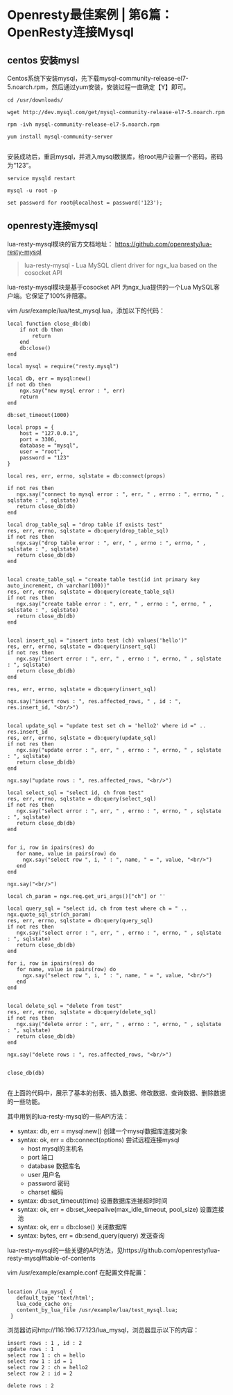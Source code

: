 # Openresty最佳案例 | 第6篇：OpenResty连接Mysql

## centos 安装mysl
 
Centos系统下安装mysql，先下载mysql-community-release-el7-5.noarch.rpm，然后通过yum安装，安装过程一直确定【Y】即可。

```
cd /usr/downloads/

wget http://dev.mysql.com/get/mysql-community-release-el7-5.noarch.rpm

rpm -ivh mysql-community-release-el7-5.noarch.rpm

yum install mysql-community-server


```

安装成功后，重启mysql，并进入mysql数据库，给root用户设置一个密码，密码为“123”。

```
service mysqld restart

mysql -u root -p

set password for root@localhost = password('123'); 

```

## openresty连接mysql

lua-resty-mysql模块的官方文档地址： https://github.com/openresty/lua-resty-mysql

> lua-resty-mysql - Lua MySQL client driver for ngx_lua based on the cosocket API 
> 


lua-resty-mysql模块是基于cosocket API 为ngx_lua提供的一个Lua MySQL客户端。它保证了100%非阻塞。



vim /usr/example/lua/test_mysql.lua，添加以下的代码：

```
local function close_db(db)  
    if not db then  
        return  
    end  
    db:close()  
end  
  
local mysql = require("resty.mysql")  
 
local db, err = mysql:new()  
if not db then  
    ngx.say("new mysql error : ", err)  
    return  
end  

db:set_timeout(1000)  
  
local props = {  
    host = "127.0.0.1",  
    port = 3306,  
    database = "mysql",  
    user = "root",  
    password = "123"  
}  
  
local res, err, errno, sqlstate = db:connect(props)  
  
if not res then  
   ngx.say("connect to mysql error : ", err, " , errno : ", errno, " , sqlstate : ", sqlstate)  
   return close_db(db)  
end  
 
local drop_table_sql = "drop table if exists test"  
res, err, errno, sqlstate = db:query(drop_table_sql)  
if not res then  
   ngx.say("drop table error : ", err, " , errno : ", errno, " , sqlstate : ", sqlstate)  
   return close_db(db)  
end  
  

local create_table_sql = "create table test(id int primary key auto_increment, ch varchar(100))"  
res, err, errno, sqlstate = db:query(create_table_sql)  
if not res then  
   ngx.say("create table error : ", err, " , errno : ", errno, " , sqlstate : ", sqlstate)  
   return close_db(db)  
end  
  

local insert_sql = "insert into test (ch) values('hello')"  
res, err, errno, sqlstate = db:query(insert_sql)  
if not res then  
   ngx.say("insert error : ", err, " , errno : ", errno, " , sqlstate : ", sqlstate)  
   return close_db(db)  
end  
  
res, err, errno, sqlstate = db:query(insert_sql)  
  
ngx.say("insert rows : ", res.affected_rows, " , id : ", res.insert_id, "<br/>")  
  
 
local update_sql = "update test set ch = 'hello2' where id =" .. res.insert_id  
res, err, errno, sqlstate = db:query(update_sql)  
if not res then  
   ngx.say("update error : ", err, " , errno : ", errno, " , sqlstate : ", sqlstate)  
   return close_db(db)  
end  
  
ngx.say("update rows : ", res.affected_rows, "<br/>")  
  
local select_sql = "select id, ch from test"  
res, err, errno, sqlstate = db:query(select_sql)  
if not res then  
   ngx.say("select error : ", err, " , errno : ", errno, " , sqlstate : ", sqlstate)  
   return close_db(db)  
end  
  
  
for i, row in ipairs(res) do  
   for name, value in pairs(row) do  
     ngx.say("select row ", i, " : ", name, " = ", value, "<br/>")  
   end  
end  
  
ngx.say("<br/>")  
  
local ch_param = ngx.req.get_uri_args()["ch"] or ''  
 
local query_sql = "select id, ch from test where ch = " .. ngx.quote_sql_str(ch_param)  
res, err, errno, sqlstate = db:query(query_sql)  
if not res then  
   ngx.say("select error : ", err, " , errno : ", errno, " , sqlstate : ", sqlstate)  
   return close_db(db)  
end  
  
for i, row in ipairs(res) do  
   for name, value in pairs(row) do  
     ngx.say("select row ", i, " : ", name, " = ", value, "<br/>")  
   end  
end  
  

local delete_sql = "delete from test"  
res, err, errno, sqlstate = db:query(delete_sql)  
if not res then  
   ngx.say("delete error : ", err, " , errno : ", errno, " , sqlstate : ", sqlstate)  
   return close_db(db)  
end  
  
ngx.say("delete rows : ", res.affected_rows, "<br/>")  
  
  
close_db(db)  


```

在上面的代码中，展示了基本的创表、插入数据、修改数据、查询数据、删除数据的一些功能。

其中用到的lua-resty-mysql的一些API方法：

- syntax: db, err = mysql:new() 创建一个mysql数据库连接对象
- syntax: ok, err = db:connect(options) 尝试远程连接mysql
  -  host mysql的主机名
  -  port 端口
  -  database 数据库名
  -  user 用户名
  -  password 密码
  -  charset 编码
- syntax: db:set_timeout(time) 设置数据库连接超时时间
- syntax: ok, err = db:set_keepalive(max_idle_timeout, pool_size) 设置连接池
- syntax: ok, err = db:close() 关闭数据库
- syntax: bytes, err = db:send_query(query) 发送查询


lua-resty-mysql的一些关键的API方法，见https://github.com/openresty/lua-resty-mysql#table-of-contents

vim /usr/example/example.conf 在配置文件配置：

```

location /lua_mysql {
   default_type 'text/html';
   lua_code_cache on;
   content_by_lua_file /usr/example/lua/test_mysql.lua;
 }

```

浏览器访问http://116.196.177.123/lua_mysql，浏览器显示以下的内容：

```
insert rows : 1 , id : 2
update rows : 1
select row 1 : ch = hello
select row 1 : id = 1
select row 2 : ch = hello2
select row 2 : id = 2

delete rows : 2

```